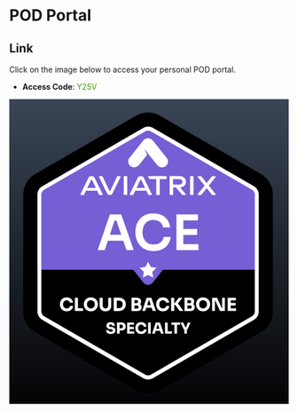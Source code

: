 # POD Portal

## Link
Click on the image below to access your personal POD portal.

- **Access Code**: <span style='color:#479608'>Y25V</span>

<a href="https://backbone-portal.ace.aviatrixlab.com/ " target="_blank">

![My image](images/pod.png)

</a>